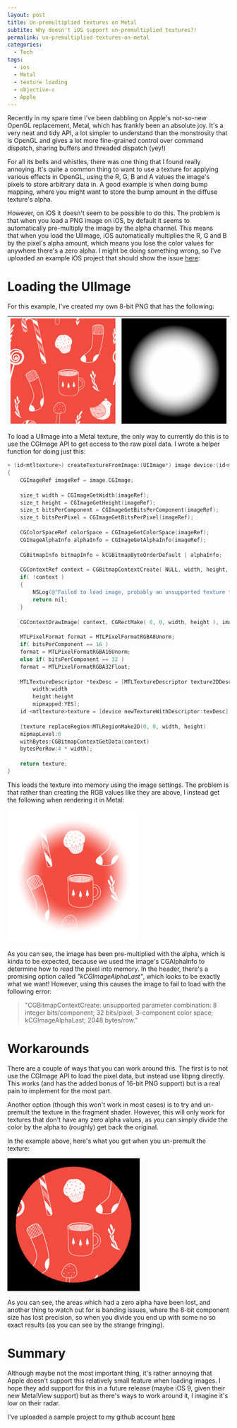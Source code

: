 ```yaml
---
layout: post
title: Un-premultiplied textures on Metal
subtite: Why doesn't iOS support un-premultiplied textures?!
permalink: un-premultiplied-textures-on-metal
categories:
  - Tech
tags:
  - ios
  - Metal
  - texture loading
  - objective-c
  - Apple
---
```


Recently in my spare time I've been dabbling on Apple's not-so-new OpenGL replacement, Metal, which has frankly been an absolute joy. It's a very neat and tidy API, a lot simpler to understand than the monstrosity that is OpenGL and gives a lot more fine-grained control over command dispatch, sharing buffers and threaded dispatch (yey!)

For all its bells and whistles, there was one thing that I found really annoying. It's quite a common thing to want to use a texture for applying various effects in OpenGL, using the R, G, B and A values the image's pixels to store arbitrary data in. A good example is when doing bump mapping, where you might want to store the bump amount in the diffuse texture's alpha.

However, on iOS it doesn't seem to be possible to do this. The problem is that when you load a PNG image on iOS, by default it seems to automatically pre-multiply the image by the alpha channel. This means that when you load the UIImage, iOS automatically multiplies the R, G and B by the pixel's alpha amount, which means you lose the color values for anywhere there's a zero alpha. I might be doing something wrong, so I've uploaded an example iOS project that should show the issue [here](https://github.com/tomwardio/MetalPremultTexture):

# Loading the UIImage

For this example, I've created my own 8-bit PNG that has the following:

[![RGB](/uploads/posts/un-premultiplied-textures-on-metal/texture-small.png)](/uploads/posts/un-premultiplied-textures-on-metal/texture.png) | [![Alpha](/uploads/posts/un-premultiplied-textures-on-metal/alpha-small.png)](/uploads/posts/un-premultiplied-textures-on-metal/alpha.png)
------------- | -------------

To load a UIImage into a Metal texture, the only way to currently do this is to use the CGImage API to get access to the raw pixel data. I wrote a helper function for doing just this:

```objective-c
+ (id<mtltexture>) createTextureFromImage:(UIImage*) image device:(id<mtldevice>) device
{
    CGImageRef imageRef = image.CGImage;

    size_t width = CGImageGetWidth(imageRef);
    size_t height = CGImageGetHeight(imageRef);
    size_t bitsPerComponent = CGImageGetBitsPerComponent(imageRef);
    size_t bitsPerPixel = CGImageGetBitsPerPixel(imageRef);

    CGColorSpaceRef colorSpace = CGImageGetColorSpace(imageRef);
    CGImageAlphaInfo alphaInfo = CGImageGetAlphaInfo(imageRef);

    CGBitmapInfo bitmapInfo = kCGBitmapByteOrderDefault | alphaInfo;

    CGContextRef context = CGBitmapContextCreate( NULL, width, height, bitsPerComponent, (bitsPerPixel / 8) * width, colorSpace, bitmapInfo);
    if( !context )
    {
        NSLog(@"Failed to load image, probably an unsupported texture type");
        return nil;
    }

    CGContextDrawImage( context, CGRectMake( 0, 0, width, height ), image.CGImage );

    MTLPixelFormat format = MTLPixelFormatRGBA8Unorm;
    if( bitsPerComponent == 16 )
    format = MTLPixelFormatRGBA16Unorm;
    else if( bitsPerComponent == 32 )
    format = MTLPixelFormatRGBA32Float;

    MTLTextureDescriptor *texDesc = [MTLTextureDescriptor texture2DDescriptorWithPixelFormat:format
        width:width
        height:height
        mipmapped:YES];
    id <mtltexture>texture = [device newTextureWithDescriptor:texDesc];

    [texture replaceRegion:MTLRegionMake2D(0, 0, width, height)
    mipmapLevel:0
    withBytes:CGBitmapContextGetData(context)
    bytesPerRow:4 * width];

    return texture;
}
```

This loads the texture into memory using the image settings. The problem is that rather than creating the RGB values like they are above, I instead get the following when rendering it in Metal:

[![Rendered texture](/uploads/posts/un-premultiplied-textures-on-metal/result-small.png)](/uploads/posts/un-premultiplied-textures-on-metal/result.png)

As you can see, the image has been pre-multiplied with the alpha, which is kinda to be expected, because we used the image's CGAlphaInfo to determine how to read the pixel into memory. In the header, there's a promising option called _"kCGImageAlphaLast"_, which looks to be exactly what we want! However, using this causes the image to fail to load with the following error:

> "CGBitmapContextCreate: unsupported parameter combination: 8 integer bits/component; 32 bits/pixel; 3-component color space; kCGImageAlphaLast; 2048 bytes/row."

# Workarounds

There are a couple of ways that you can work around this. The first is to not use the CGImage API to load the pixel data, but instead use libpng directly. This works (and has the added bonus of 16-bit PNG support) but is a real pain to implement for the most part.

Another option (though this won't work in most cases) is to try and un-premult the texture in the fragment shader. However, this will only work for textures that don't have any zero alpha values, as you can simply divide the color by the alpha to (roughly) get back the original.

In the example above, here's what you get when you un-premult the texture:

[![RGB / A](/uploads/posts/un-premultiplied-textures-on-metal/unpremult-small.png)](/uploads/posts/un-premultiplied-textures-on-metal/unpremult.png)

As you can see, the areas which had a zero alpha have been lost, and another thing to watch out for is banding issues, where the 8-bit component size has lost precision, so when you divide you end up with some no so exact results (as you can see by the strange fringing).

# Summary

Although maybe not the most important thing, it's rather annoying that Apple doesn't support this relatively small feature when loading images. I hope they add support for this in a future release (maybe iOS 9, given their new MetalView support) but as there's ways to work around it, I imagine it's low on their radar.

I've uploaded a sample project to my github account [here](https://github.com/tomwardio/MetalPremultTexture)
